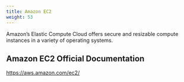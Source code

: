 ```yaml
---
title: Amazon EC2
weight: 53
---
```


Amazon’s Elastic Compute Cloud offers secure and resizable compute instances in a variety of operating systems.

## Amazon EC2 Official Documentation

https://aws.amazon.com/ec2/

